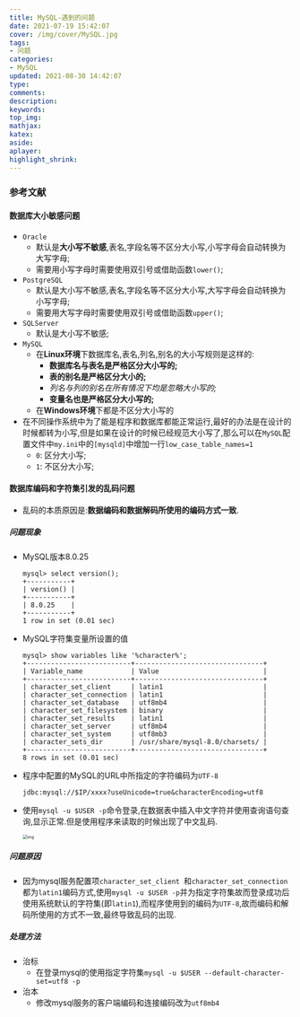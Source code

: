 ```yaml
---
title: MySQL-遇到的问题
date: 2021-07-19 15:42:07
cover: /img/cover/MySQL.jpg
tags:
- 问题
categories:
- MySQL
updated: 2021-08-30 14:42:07
type:
comments:
description:
keywords:
top_img:
mathjax:
katex:
aside:
aplayer:
highlight_shrink:
---
```


### 参考文献

#### 数据库大小敏感问题

* `Oracle`
  * 默认是**大小写不敏感**,表名,字段名等不区分大小写,小写字母会自动转换为大写字母;
  * 需要用小写字母时需要使用双引号或借助函数`lower()`;
* `PostgreSQL`
  * 默认是大小写不敏感,表名,字段名等不区分大小写,大写字母会自动转换为小写字母;
  * 需要用大写字母时需要使用双引号或借助函数`upper()`;
* `SQLServer`
  * 默认是大小写不敏感;
* `MySQL`
  * 在**Linux环境**下数据库名,表名,列名,别名的大小写规则是这样的:
    * **数据库名与表名是严格区分大小写的;**
    * **表的别名是严格区分大小的;**
    * *列名与列的别名在所有情况下均是忽略大小写的;*
    * **变量名也是严格区分大小写的;**
  * 在**Windows环境**下都是不区分大小写的
* 在不同操作系统中为了能是程序和数据库都能正常运行,最好的办法是在设计的时候都转为小写,但是如果在设计的时候已经规范大小写了,那么可以在`MySQL`配置文件中`my.ini`中的`[mysqld]`中增加一行`low_case_table_names=1`
  * `0`: 区分大小写;
  * `1`: 不区分大小写;

#### 数据库编码和字符集引发的乱码问题

* 乱码的本质原因是:**数据编码和数据解码所使用的编码方式一致**.

##### 问题现象

* MySQL版本8.0.25

  ```mysql
  mysql> select version();
  +-----------+
  | version() |
  +-----------+
  | 8.0.25    |
  +-----------+
  1 row in set (0.01 sec)
  ```

* MySQL字符集变量所设置的值

  ```mysql
  mysql> show variables like '%character%';
  +--------------------------+--------------------------------+
  | Variable_name            | Value                          |
  +--------------------------+--------------------------------+
  | character_set_client     | latin1                         |
  | character_set_connection | latin1                         |
  | character_set_database   | utf8mb4                        |
  | character_set_filesystem | binary                         |
  | character_set_results    | latin1                         |
  | character_set_server     | utf8mb4                        |
  | character_set_system     | utf8mb3                        |
  | character_sets_dir       | /usr/share/mysql-8.0/charsets/ |
  +--------------------------+--------------------------------+
  8 rows in set (0.01 sec)
  ```

* 程序中配置的MySQL的URL中所指定的字符编码为`UTF-8`

  ```mysql
  jdbc:mysql://$IP/xxxx?useUnicode=true&characterEncoding=utf8
  ```

* 使用`mysql -u $USER -p`命令登录,在数据表中插入中文字符并使用查询语句查询,显示正常.但是使用程序来读取的时候出现了中文乱码.

  

  <img src="https://www.holelin.cn/img/mysql/questions/MySQL%E4%B9%B1%E7%A0%81%E9%97%AE%E9%A2%98.png" alt="img" style="zoom:50%;" />

##### 问题原因

* 因为mysql服务配置项`character_set_client `和`character_set_connection`都为`latin1`编码方式,使用`mysql -u $USER -p`并为指定字符集故而登录成功后使用系统默认的字符集(即`latin1`),而程序使用到的编码为`UTF-8`,故而编码和解码所使用的方式不一致,最终导致乱码的出现.

##### 处理方法

* 治标
  * 在登录mysql的使用指定字符集`mysql -u $USER --default-character-set=utf8 -p`
* 治本
  * 修改mysql服务的客户端编码和连接编码改为`utf8mb4`
